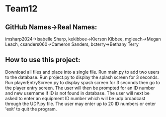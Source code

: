 # Team12

GitHub Names->Real Names:
-------------------------------
imsharp2024->Isabelle Sharp,
kekibbee->Kierson Kibbee,
mgleach->Megan Leach,
csanders060->Cameron Sanders,
bcterry->Bethany Terry


How to use this project:
-------------------------------
Download all files and place into a single file.
Run main.py to add two users to the database.
Run project.py to display the splash screen for 3 seconds.
Run playerEntryScreen.py to display spash screen for 3 seconds then go to the player entry screen.
  The user will then be prompted for an ID number and new username if ID is not found in database.
  The user will next be asked to enter an equipment ID number which will be udp broadcast through the UDP.py file.
  The user may enter up to 20 ID numbers or enter 'exit' to quit the program.

